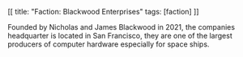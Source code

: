 [[
title: "Faction: Blackwood Enterprises"
tags: [faction]
]]

Founded by Nicholas and James Blackwood in 2021, the companies headquarter is
located in San Francisco, they are one of the largest producers of computer
hardware especially for space ships.